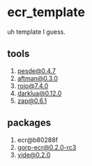 # ecr_template

uh template I guess.

## tools

1. pesde@0.4.7
2. aftman@0.3.0
3. rojo@7.4.0
4. darklua@0.12.0
5. zap@0.6.1

## packages

1. ecr@b80288f
2. gorp-ecr@0.2.0-rc3
3. vide@0.2.0
